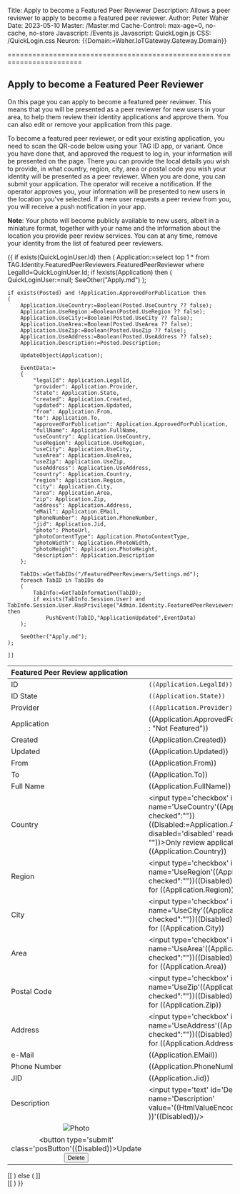 ﻿Title: Apply to become a Featured Peer Reviewer
Description: Allows a peer reviewer to apply to become a featured peer reviewer.
Author: Peter Waher
Date: 2023-05-10
Master: /Master.md
Cache-Control: max-age=0, no-cache, no-store
Javascript: /Events.js
Javascript: QuickLogin.js
CSS: /QuickLogin.css
Neuron: {{Domain:=Waher.IoTGateway.Gateway.Domain}}

========================================================================

Apply to become a Featured Peer Reviewer
--------------------------------------------

On this page you can apply to become a featured peer reviewer. This means that you will be presented as a peer reviewer for new
users in your area, to help them review their identity applications and approve them. You can also edit or remove your application
from this page.

To become a featured peer reviewer, or edit your existing application, you need to scan the QR-code below using your TAG ID app, 
or variant. Once you have done that, and approved the request to log in, your information will be presented on the page. There you 
can provide the local details you wish to provide, in what country, region, city, area or postal code you wish your identity will 
be presented as a peer reviewer. When you are done, you can submit your application. The operator will receive a notification. If the
operator approves you, your information will be presented to new users in the location you've selected. If a new user requests a peer
review from you, you will receive a push notification in your app.

**Note**: Your photo will become publicly available to new users, albeit in a miniature format, together with your name and the 
information about the location you provide peer review services. You can at any time, remove your identity from the list of featured 
peer reviewers.

<form action="Apply.md" method="POST">

{{
if exists(QuickLoginUser.Id) then
(
    Application:=select top 1 * from TAG.Identity.FeaturedPeerReviewers.FeaturedPeerReviewer where LegalId=QuickLoginUser.Id;
    if !exists(Application) then
    (
        QuickLoginUser:=null;
        SeeOther("Apply.md")
    );

    if exists(Posted) and !Application.ApprovedForPublication then
    (
        Application.UseCountry:=Boolean(Posted.UseCountry ?? false);
        Application.UseRegion:=Boolean(Posted.UseRegion ?? false);
        Application.UseCity:=Boolean(Posted.UseCity ?? false);
        Application.UseArea:=Boolean(Posted.UseArea ?? false);
        Application.UseZip:=Boolean(Posted.UseZip ?? false);
        Application.UseAddress:=Boolean(Posted.UseAddress ?? false);
        Application.Description:=Posted.Description;

        UpdateObject(Application);

		EventData:=
		{
			"legalId": Application.LegalId,
			"provider": Application.Provider,
			"state": Application.State,
			"created": Application.Created,
			"updated": Application.Updated,
			"from": Application.From,
			"to": Application.To,
			"approvedForPublication": Application.ApprovedForPublication,
			"fullName": Application.FullName,
			"useCountry": Application.UseCountry,
			"useRegion": Application.UseRegion,
			"useCity": Application.UseCity,
			"useArea": Application.UseArea,
			"useZip": Application.UseZip,
			"useAddress": Application.UseAddress,
			"country": Application.Country,
			"region": Application.Region,
			"city": Application.City,
			"area": Application.Area,
			"zip": Application.Zip,
			"address": Application.Address,
			"eMail": Application.EMail,
			"phoneNumber": Application.PhoneNumber,
			"jid": Application.Jid,
			"photo": PhotoUrl,
			"photoContentType": Application.PhotoContentType,
			"photoWidth": Application.PhotoWidth,
			"photoHeight": Application.PhotoHeight,
			"description": Application.Description
		};

		TabIDs:=GetTabIDs("/FeaturedPeerReviewers/Settings.md");
		foreach TabID in TabIDs do
		(
			TabInfo:=GetTabInformation(TabID);
			if exists(TabInfo.Session.User) and TabInfo.Session.User.HasPrivilege("Admin.Identity.FeaturedPeerReviewers") then
				PushEvent(TabID,"ApplicationUpdated",EventData)
		);

        SeeOther("Apply.md");
    );

    ]]
<div id="CurrentApplication" data-legalId="((Application.LegalId))">

| Featured Peer Review application                                                   ||
|:-------------|:---------------------------------------------------------------------|
| ID           | `((Application.LegalId))`                                            |
| ID State     | `((Application.State))`                                              |
| Provider     | `((Application.Provider))`                                           |
| Application  | ((Application.ApprovedForPublication ? "Featured" : "Not Featured")) |
| Created      | ((Application.Created))                                              |
| Updated      | ((Application.Updated))                                              |
| From         | ((Application.From))                                                 |
| To           | ((Application.To))                                                   |
| Full Name    | ((Application.FullName))                                             |
| Country      | <input type='checkbox' id='UseCountry' name='UseCountry'((Application.UseCountry?" checked":""))((Disabled:=Application.ApprovedForPublication ? " disabled='disabled' readonly='readonly'" : ""))><label for='UseCountry'>Only review applications for ((Application.Country))</label> |
| Region       | <input type='checkbox' id='UseRegion' name='UseRegion'((Application.UseRegion?" checked":""))((Disabled))><label for='UseRegion'>Only review applications for ((Application.Region))</label> |
| City         | <input type='checkbox' id='UseCity' name='UseCity'((Application.UseCity?" checked":""))((Disabled))><label for='UseCity'>Only review applications for ((Application.City))</label> |
| Area         | <input type='checkbox' id='UseArea' name='UseArea'((Application.UseArea?" checked":""))((Disabled))><label for='UseArea'>Only review applications for ((Application.Area))</label> |
| Postal Code  | <input type='checkbox' id='UseZip' name='UseZip'((Application.UseZip?" checked":""))((Disabled))><label for='UseZip'>Only review applications for ((Application.Zip))</label> |
| Address      | <input type='checkbox' id='UseAddress' name='UseAddress'((Application.UseAddress?" checked":""))((Disabled))><label for='UseAddress'>Only review applications for ((Application.Address))</label> |
| e-Mail       | ((Application.EMail))                                                |
| Phone Number | ((Application.PhoneNumber))                                          |
| JID          | ((Application.Jid))                                                  |
| Description  | <input type='text' id='Description' name='Description' value='((HtmlValueEncode(Application.Description) ))'((Disabled))/> |
| <div style='text-align:center'><img src='/FeaturedPeerReviewers/Images/((Application.LegalId)).webp' alt='Photo' width='((Application.PhotoWidth))' height='((Application.PhotoHeight))' /></div> ||
| <div style='text-align:center'><button type='submit' class='posButton'((Disabled))>Update</button> <button type='button' class='negButton' onclick='DeleteApplication()'>Delete</button></div> ||

</div>
[[
)
else
(
    ]]<div id="quickLoginCode" data-mode="image" data-serviceId="((QuickLoginServiceId(Request);))"
     data-purpose="To apply to become a featured peer reviewer on ((Domain))."></div>
[[
)
}}

</form>